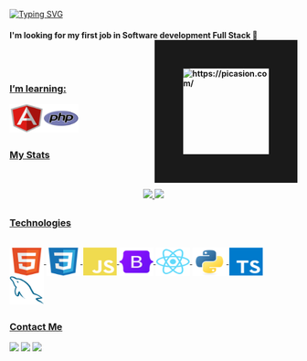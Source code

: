 [![Typing SVG](https://readme-typing-svg.demolab.com?font=Fira+Code&weight=900&size=60&duration=2000&pause=1000&color=9822F7&background=2D36FF1D&center=true&vCenter=true&multiline=true&width=1300&height=200&lines=Hello%2C+I'm+Erica;Full-Stack+developer)](https://git.io/typing-svg)
 
#### I'm looking for my first job in Software development Full Stack :eyes:      <a href="https://picasion.com/"><img src="https://i.picasion.com/pic92/74c4edf2261b5faae3df8f4219ea9bf7.gif" align=right width="150" height="150" border="50px" alt="https://picasion.com/"/>
<br>
<br>

### I’m learning: 
<img align="center" alt="Erica-Angular" height="50" width="60" src="https://raw.githubusercontent.com/devicons/devicon/master/icons/angularjs/angularjs-original.svg"><img align="center" alt="Erica-PHP" height="50" width="60" src="https://raw.githubusercontent.com/devicons/devicon/master/icons/php/php-original.svg">


##
### My Stats
 <br>
 <br>
<div align="center">
  <a href="https://github.com/erica-l-s">
  <img height="150em" src="https://github-readme-stats.vercel.app/api?username=erica-l-s&show_icons=true&theme=cobalt&include_all_commits=true&count_private=true"/>
  <img height="150em" src="https://github-readme-stats.vercel.app/api/top-langs/?username=erica-l-s&layout=compact&langs_count=7&theme=cobalt"/>
</div>
  
  ##
  
  ### **Technologies**
  
  <div style="display: inline_block"><br>
 
  <img align="center" alt="Erica-HTML" height="50" width="60" src="https://raw.githubusercontent.com/devicons/devicon/master/icons/html5/html5-original.svg">
  <img align="center" alt="Erica-CSS" height="50" width="60" src="https://raw.githubusercontent.com/devicons/devicon/master/icons/css3/css3-original.svg">
  <img align="center" alt="Erica-Js" height="50" width="60" src="https://raw.githubusercontent.com/devicons/devicon/master/icons/javascript/javascript-plain.svg">
  <img align="center" alt="Erica-Bootstrap" height="50" width="60"src="https://raw.githubusercontent.com/devicons/devicon/master/icons/bootstrap/bootstrap-original.svg">
  <img align="center" alt="Erica-React" height="50" width="60" src="https://raw.githubusercontent.com/devicons/devicon/master/icons/react/react-original.svg">
  <img align="center" alt="Erica-Python" height="50" width="60" src="https://raw.githubusercontent.com/devicons/devicon/master/icons/python/python-original.svg">
  <img align="center" alt="Erica-Typescript" height="50" width="60" src="https://raw.githubusercontent.com/devicons/devicon/master/icons/typescript/typescript-original.svg">
  <img align="center" alt="Erica-MySQL" height="50" width="60" src="https://raw.githubusercontent.com/devicons/devicon/master/icons/mysql/mysql-original.svg">
 
</div>
  
  ##
  
 <div> 
   
### **Contact Me**
 
  
  <a href = "mailto:erica.l.s1996@gmail.com"><img src="https://img.shields.io/badge/-Gmail-%23333?style=for-the-badge&logo=gmail&logoColor=white" target="_blank"></a>
  <a href="https://www.linkedin.com/in/ericalesilva" target="_blank"><img src="https://img.shields.io/badge/-LinkedIn-%230077B5?style=for-the-badge&logo=linkedin&logoColor=white" target="_blank"></a>
 <a href= "https://wa.me/5585999703865" target="_blank"><img src="https://img.shields.io/badge/WhatsApp-25D366?style=for-the-badge&logo=whatsapp&logoColor=white" target="_blank"></a>  

</div>
   
   
  
